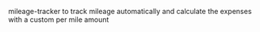 mileage-tracker
to track mileage automatically and calculate the expenses with a custom per mile amount
